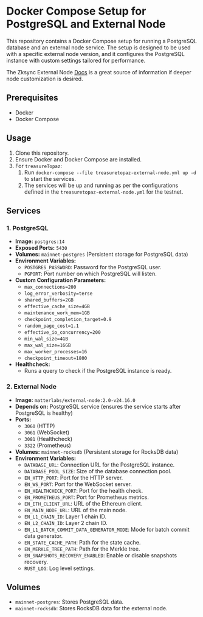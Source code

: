 # Docker Compose Setup for PostgreSQL and External Node

This repository contains a Docker Compose setup for running a PostgreSQL database and an external node service. The setup is designed to be used with a specific external node version, and it configures the PostgreSQL instance with custom settings tailored for performance.

The Zksync External Node [Docs](https://github.com/matter-labs/zksync-era/blob/main/docs/src/guides/external-node/00_quick_start.md) is a great source of information if deeper node customization is desired.

## Prerequisites

- Docker
- Docker Compose

## Usage

1. Clone this repository.
2. Ensure Docker and Docker Compose are installed.
3. For `treasureTopaz`:
   1. Run `docker-compose --file treasuretopaz-external-node.yml up -d` to start the services.
   2. The services will be up and running as per the configurations defined in the `treasuretopaz-external-node.yml` for the testnet.

## Services

### 1. PostgreSQL

- **Image:** `postgres:14`
- **Exposed Ports:** `5430`
- **Volumes:** `mainnet-postgres` (Persistent storage for PostgreSQL data)
- **Environment Variables:**
  - `POSTGRES_PASSWORD`: Password for the PostgreSQL user.
  - `PGPORT`: Port number on which PostgreSQL will listen.
- **Custom Configuration Parameters:**
  - `max_connections=200`
  - `log_error_verbosity=terse`
  - `shared_buffers=2GB`
  - `effective_cache_size=4GB`
  - `maintenance_work_mem=1GB`
  - `checkpoint_completion_target=0.9`
  - `random_page_cost=1.1`
  - `effective_io_concurrency=200`
  - `min_wal_size=4GB`
  - `max_wal_size=16GB`
  - `max_worker_processes=16`
  - `checkpoint_timeout=1800`
- **Healthcheck:**
  - Runs a query to check if the PostgreSQL instance is ready.

### 2. External Node

- **Image:** `matterlabs/external-node:2.0-v24.16.0`
- **Depends on:** PostgreSQL service (ensures the service starts after PostgreSQL is healthy)
- **Ports:**
  - `3060` (HTTP)
  - `3061` (WebSocket)
  - `3081` (Healthcheck)
  - `3322` (Prometheus)
- **Volumes:** `mainnet-rocksdb` (Persistent storage for RocksDB data)
- **Environment Variables:**
  - `DATABASE_URL`: Connection URL for the PostgreSQL instance.
  - `DATABASE_POOL_SIZE`: Size of the database connection pool.
  - `EN_HTTP_PORT`: Port for the HTTP server.
  - `EN_WS_PORT`: Port for the WebSocket server.
  - `EN_HEALTHCHECK_PORT`: Port for the health check.
  - `EN_PROMETHEUS_PORT`: Port for Prometheus metrics.
  - `EN_ETH_CLIENT_URL`: URL of the Ethereum client.
  - `EN_MAIN_NODE_URL`: URL of the main node.
  - `EN_L1_CHAIN_ID`: Layer 1 chain ID.
  - `EN_L2_CHAIN_ID`: Layer 2 chain ID.
  - `EN_L1_BATCH_COMMIT_DATA_GENERATOR_MODE`: Mode for batch commit data generator.
  - `EN_STATE_CACHE_PATH`: Path for the state cache.
  - `EN_MERKLE_TREE_PATH`: Path for the Merkle tree.
  - `EN_SNAPSHOTS_RECOVERY_ENABLED`: Enable or disable snapshots recovery.
  - `RUST_LOG`: Log level settings.

## Volumes

- `mainnet-postgres`: Stores PostgreSQL data.
- `mainnet-rocksdb`: Stores RocksDB data for the external node.
